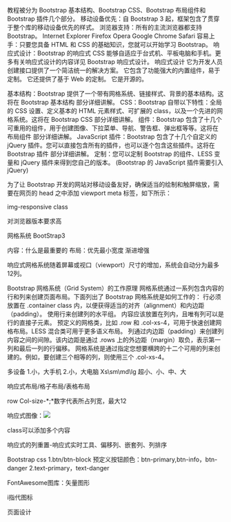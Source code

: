 教程被分为 Bootstrap 基本结构、Bootstrap CSS、Bootstrap 布局组件和 Bootstrap 插件几个部分。
移动设备优先：自 Bootstrap 3 起，框架包含了贯穿于整个库的移动设备优先的样式。
浏览器支持：所有的主流浏览器都支持 Bootstrap。
Internet Explorer Firefox Opera Google Chrome Safari
容易上手：只要您具备 HTML 和 CSS 的基础知识，您就可以开始学习 Bootstrap。
响应式设计：Bootstrap 的响应式 CSS 能够自适应于台式机、平板电脑和手机。更多有关响应式设计的内容详见 Bootstrap 响应式设计。
响应式设计
它为开发人员创建接口提供了一个简洁统一的解决方案。
它包含了功能强大的内置组件，易于定制。
它还提供了基于 Web 的定制。
它是开源的。

基本结构：Bootstrap 提供了一个带有网格系统、链接样式、背景的基本结构。这将在 Bootstrap 基本结构 部分详细讲解。
CSS：Bootstrap 自带以下特性：全局的 CSS 设置、定义基本的 HTML 元素样式、可扩展的 class，以及一个先进的网格系统。这将在 Bootstrap CSS 部分详细讲解。
组件：Bootstrap 包含了十几个可重用的组件，用于创建图像、下拉菜单、导航、警告框、弹出框等等。这将在 布局组件 部分详细讲解。
JavaScript 插件：Bootstrap 包含了十几个自定义的 jQuery 插件。您可以直接包含所有的插件，也可以逐个包含这些插件。这将在 Bootstrap 插件 部分详细讲解。
定制：您可以定制 Bootstrap 的组件、LESS 变量和 jQuery 插件来得到您自己的版本。
(Bootstrap 的 JavaScript 插件需要引入 jQuery)

为了让 Bootstrap 开发的网站对移动设备友好，确保适当的绘制和触屏缩放，需要在网页的 head 之中添加 viewport meta 标签，如下所示：
<meta name="viewport" content="width=device-width, initial-scale=1.0">


 img-responsive class

对浏览器版本要求高


网格系统
BootStrap3

内容：什么是最重要的
布局：优先最小宽度
渐进增强

响应式网格系统随着屏幕或视口（viewport）尺寸的增加，系统会自动分为最多12列。

Bootstrap 网格系统（Grid System）的工作原理
网格系统通过一系列包含内容的行和列来创建页面布局。下面列出了 Bootstrap 网格系统是如何工作的：
行必须放置在 .container class 内，以便获得适当的对齐（alignment）和内边距（padding）。
使用行来创建列的水平组。
内容应该放置在列内，且唯有列可以是行的直接子元素。
预定义的网格类，比如 .row 和 .col-xs-4，可用于快速创建网格布局。LESS 混合类可用于更多语义布局。
列通过内边距（padding）来创建列内容之间的间隙。该内边距是通过 .rows 上的外边距（margin）取负，表示第一列和最后一列的行偏移。
网格系统是通过指定您想要横跨的十二个可用的列来创建的。例如，要创建三个相等的列，则使用三个 .col-xs-4。


多设备
1.小，大手机
2.小，大电脑
Xs\sm\md\lg
超小、小、中、大

响应式布局/格子布局/表格布局
<div class="container"></div>
row
Col-size-*;*数字代表所占列宽，最大12

响应式图像：<img src="..." class="img-responsive">

class可以添加多个内容

响应式的列重置-响应式实时工具、偏移列、嵌套列、列排序


Bootstrap css
1.btn/btn-block
预定义按钮颜色：btn-primary,btn-info，btn-danger
2.text-primary，text-danger

FontAwesome图库：矢量图形

i指代图标

页面设计

